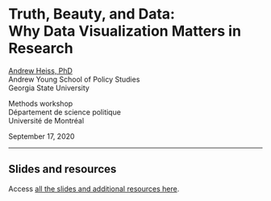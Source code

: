 
# Truth, Beauty, and Data:<br>Why Data Visualization Matters in Research

[Andrew Heiss, PhD](https://www.andrewheiss.com)  
Andrew Young School of Policy Studies  
Georgia State University

Methods workshop  
Département de science politique  
Université de Montréal

September 17, 2020

-----

## Slides and resources

Access [all the slides and additional resources
here](https://talks.andrewheiss.com/2020-09-17_umontreal-dataviz/).
